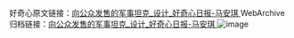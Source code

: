好奇心原文链接：[向公众发售的军事坦克_设计_好奇心日报-马安琪 ](https://www.qdaily.com/articles/10443.html)
WebArchive归档链接：[向公众发售的军事坦克_设计_好奇心日报-马安琪 ](http://web.archive.org/web/20190623160359/https://www.qdaily.com/articles/10443.html)
![image](http://ww3.sinaimg.cn/large/007d5XDply1g3w23vxa5zj30u0384tnk)